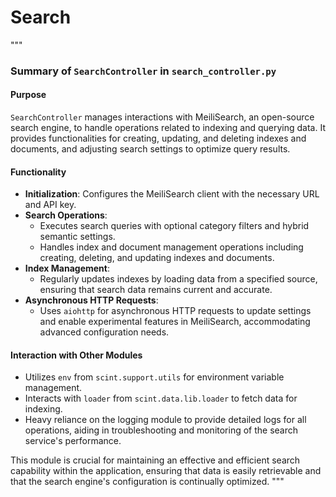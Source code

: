# Search
"""
### Summary of `SearchController` in `search_controller.py`

#### Purpose
`SearchController` manages interactions with MeiliSearch, an open-source search engine, to handle operations related to indexing and querying data. It provides functionalities for creating, updating, and deleting indexes and documents, and adjusting search settings to optimize query results.

#### Functionality
- **Initialization**: Configures the MeiliSearch client with the necessary URL and API key.
- **Search Operations**:
  - Executes search queries with optional category filters and hybrid semantic settings.
  - Handles index and document management operations including creating, deleting, and updating indexes and documents.
- **Index Management**:
  - Regularly updates indexes by loading data from a specified source, ensuring that search data remains current and accurate.
- **Asynchronous HTTP Requests**:
  - Uses `aiohttp` for asynchronous HTTP requests to update settings and enable experimental features in MeiliSearch, accommodating advanced configuration needs.

#### Interaction with Other Modules
- Utilizes `env` from `scint.support.utils` for environment variable management.
- Interacts with `loader` from `scint.data.lib.loader` to fetch data for indexing.
- Heavy reliance on the logging module to provide detailed logs for all operations, aiding in troubleshooting and monitoring of the search service's performance.

This module is crucial for maintaining an effective and efficient search capability within the application, ensuring that data is easily retrievable and that the search engine's configuration is continually optimized.
"""
